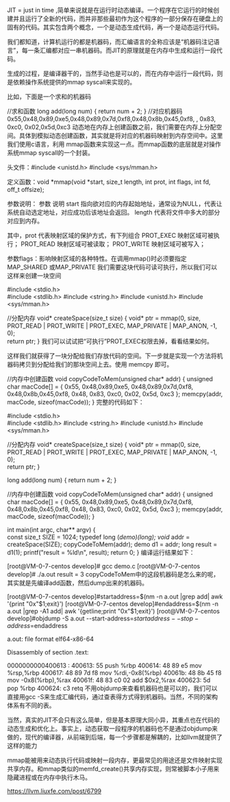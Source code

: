 JIT = just in time ,简单来说就是在运行时动态编译。一个程序在它运行的时候创建并且运行了全新的代码，而并非那些最初作为这个程序的一部分保存在硬盘上的固有的代码。其实包含两个概念，一个是动态生成代码，再一个是动态运行代码。

我们都知道，计算机运行的都是机器码，而汇编语言的全称应该是“机器码注记语言”，每一条汇编都对应一串机器码。而JIT的原理就是在内存中生成和运行一段代码。

生成的过程，是编译器干的，当然手动也是可以的，而在内存中运行一段代码，则是依赖操作系统提供的mmap syscall来实现的。

比如，下面是一个求和的机器码

//求和函数
long add(long num) { return num + 2; }
//对应机器码
0x55,0x48,0x89,0xe5,0x48,0x89,0x7d,0xf8,0x48,0x8b,0x45,0xf8,
, 0x83, 0xc0, 0x02,0x5d,0xc3
动态地在内存上创建函数之前，我们需要在内存上分配空间。具体到模拟动态创建函数，其实就是将对应的机器码映射到内存空间中。这里我们使用c语言，利用 mmap函数来实现这一点。而mmap函数的底层就是对操作系统mmap syscall的一个封装。

头文件：#include <unistd.h>    #include <sys/mman.h>

定义函数：void *mmap(void *start, size_t length, int prot, int flags, int fd, off_t offsize);

参数说明：
参数     说明
start     指向欲对应的内存起始地址，通常设为NULL，代表让系统自动选定地址，对应成功后该地址会返回。
length     代表将文件中多大的部分对应到内存。

其中，prot 代表映射区域的保护方式，有下列组合
    PROT_EXEC  映射区域可被执行；
    PROT_READ  映射区域可被读取；
    PROT_WRITE  映射区域可被写入；

参数flags：影响映射区域的各种特性。在调用mmap()时必须要指定MAP_SHARED 或MAP_PRIVATE
我们需要这块代码可读可执行，所以我们可以这样来创建一块空间

#include <stdio.h>                                                                                   
#include <stdlib.h>
#include <string.h>
#include <unistd.h>
#include <sys/mman.h>

//分配内存
void* createSpace(size_t size) {
    void* ptr = mmap(0, size,
            PROT_READ | PROT_WRITE | PROT_EXEC,
            MAP_PRIVATE | MAP_ANON,
            -1, 0);   
    return ptr;
}
我们可以试试把“可执行”PROT_EXEC权限去掉，看看结果如何。

这样我们就获得了一块分配给我们存放代码的空间。下一步就是实现一个方法将机器码拷贝到分配给我们的那块空间上去。使用 memcpy 即可。

//内存中创建函数
void copyCodeToMem(unsigned char* addr) {
    unsigned char macCode[] = {
        0x55,
        0x48,0x89,0xe5,
        0x48,0x89,0x7d,0xf8,
        0x48,0x8b,0x45,0xf8,
        0x48, 0x83, 0xc0, 0x02,
        0x5d,
        0xc3 
    };
    memcpy(addr, macCode, sizeof(macCode));
}
完整的代码如下：

#include <stdio.h>                                                                                   
#include <stdlib.h>
#include <string.h>
#include <unistd.h>
#include <sys/mman.h>

//分配内存
void* createSpace(size_t size) {
    void* ptr = mmap(0, size,
            PROT_READ | PROT_WRITE | PROT_EXEC,
            MAP_PRIVATE | MAP_ANON,
            -1, 0);   
    return ptr;
}

long add(long num) { return num + 2; }

//内存中创建函数
void copyCodeToMem(unsigned char* addr) {
    unsigned char macCode[] = {
        0x55,
        0x48,0x89,0xe5,
        0x48,0x89,0x7d,0xf8,
        0x48,0x8b,0x45,0xf8,
        0x48, 0x83, 0xc0, 0x02,
        0x5d,
        0xc3 
    };
    memcpy(addr, macCode, sizeof(macCode));
}

int main(int argc, char** argv) {                                                                                              
    const size_t SIZE = 1024;
    typedef long (*demo)(long);
    void* addr = createSpace(SIZE);
    copyCodeToMem(addr);
    demo d1 = addr;
    long result = d1(1);
    printf("result = %ld\n", result); 
    return 0;
}
编译运行结果如下：

[root@VM-0-7-centos develop]# gcc demo.c
[root@VM-0-7-centos develop]# ./a.out
result = 3
copyCodeToMem中的这段机器码是怎么来的呢，其实就是先编译add函数，然后dump出来的机器码。

[root@VM-0-7-centos develop]#startaddress=$(nm -n a.out |grep add| awk '{print "0x"$1;exit}')
[root@VM-0-7-centos develop]#endaddress=$(nm -n a.out |grep -A1 add| awk '{getline;print "0x"$1;exit}')
[root@VM-0-7-centos develop]#objdump -S a.out --start-address=$startaddress --stop-address=$endaddress

a.out:     file format elf64-x86-64


Disassembly of section .text:

0000000000400613 <add>:
  400613:       55                      push   %rbp
  400614:       48 89 e5                mov    %rsp,%rbp
  400617:       48 89 7d f8             mov    %rdi,-0x8(%rbp)
  40061b:       48 8b 45 f8             mov    -0x8(%rbp),%rax
  40061f:       48 83 c0 02             add    $0x2,%rax
  400623:       5d                      pop    %rbp
  400624:       c3                        retq
不用objdump来查看机器码也是可以的，我们可以直接用gcc -S来生成汇编代码，通过查表得方式得到机器码。当然，不同的架构体系有不同的表。

当然，真实的JIT不会只有这么简单，但是基本原理大同小异，其重点也在代码的动态生成和优化上。事实上，动态获取一段程序的机器码也不是通过objdump来做的，现代的编译器，从前端到后端，每一个步骤都是解耦的，比如llvm就提供了这样的能力

mmap能被用来动态执行代码或映射一段内存，更最常见的用途还是文件映射实现共享内存。和mmap类似的memfd_create()共享内存实现，则常被脚本小子用来隐藏进程或在内存中执行木马。

https://llvm.liuxfe.com/post/6799